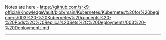 
Notes are here - https://github.com/shk9-official/KnowledgeVault/blob/main/Kubernetes/Kubernetes%20for%20beginners/003%20-%20Kubernetes%20concepts%20-%20Pods%2C%20Replica%20Sets%2C%20Deployments/003%20-%20Deployments.md


---
